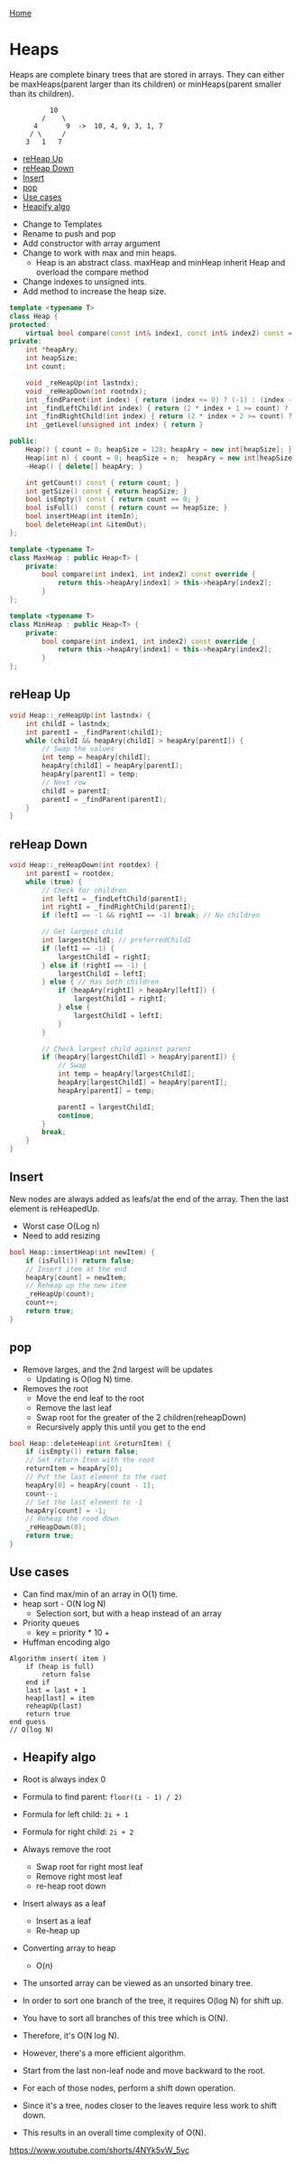[Home](../README.md#data-structures)

# Heaps
Heaps are complete binary trees that are stored in arrays. They can either be maxHeaps(parent larger than its children) or minHeaps(parent smaller than its children).

```
          10
        /    \
      4       9  ->  10, 4, 9, 3, 1, 7
     / \     /
    3   1   7
```

<!-- TOC -->

- [reHeap Up](#reheap-up)
- [reHeap Down](#reheap-down)
- [Insert](#insert)
- [pop](#pop)
- [Use cases](#use-cases)
- [Heapify algo](#heapify-algo)

<!-- /TOC -->

- Change to Templates
- Rename to push and pop
- Add constructor with array argument
- Change to work with max and min heaps.
	- Heap is an abstract class. maxHeap and minHeap inherit Heap and overload the compare method
- Change indexes to unsigned ints.
- Add method to increase the heap size.

```C++
template <typename T>
class Heap {
protected:
	virtual bool compare(const int& index1, const int& index2) const = 0; // If index1 should be prioritized over index2
private:
	int *heapAry;
	int heapSize;
	int count;

	void _reHeapUp(int lastndx);
	void _reHeapDown(int rootndx);
	int _findParent(int index) { return (index <= 0) ? (-1) : (index - 1) / 2; }
	int _findLeftChild(int index) { return (2 * index + 1 >= count) ? (-1) : (2 * index + 1); }
	int _findRightChild(int index) { return (2 * index + 2 >= count) ? (-1) : (2 * index + 2); }
	int _getLevel(unsigned int index) { return }

public:
	Heap() { count = 0; heapSize = 128; heapAry = new int[heapSize]; }
	Heap(int n) { count = 0; heapSize = n;	heapAry = new int[heapSize]; }
	~Heap() { delete[] heapAry; }

	int getCount() const { return count; }
	int getSize() const { return heapSize; }
	bool isEmpty() const { return count == 0; }
	bool isFull()  const { return count == heapSize; }
	bool insertHeap(int itemIn);
	bool deleteHeap(int &itemOut);
};

template <typename T>
class MaxHeap : public Heap<T> {
	private:
		bool compare(int index1, int index2) const override {
			return this->heapAry[index1] > this->heapAry[index2];
		}
};

template <typename T>
class MinHeap : public Heap<T> {
	private:
		bool compare(int index1, int index2) const override {
			return this->heapAry[index1] < this->heapAry[index2];
		}
};
```

## reHeap Up

```C++
void Heap::_reHeapUp(int lastndx) {
    int childI = lastndx;
    int parentI = _findParent(childI);
    while (childI && heapAry[childI] > heapAry[parentI]) {
        // Swap the values
        int temp = heapAry[childI];
        heapAry[childI] = heapAry[parentI];
        heapAry[parentI] = temp;
        // Next row
        childI = parentI;
        parentI = _findParent(parentI);
    }
}
```

## reHeap Down

```C++
void Heap::_reHeapDown(int rootdex) {
    int parentI = rootdex;
    while (true) {
        // Check for children
        int leftI = _findLeftChild(parentI);
        int rightI = _findRightChild(parentI);
        if (leftI == -1 && rightI == -1) break; // No children

        // Get largest child
        int largestChildI; // preferredChildI
        if (leftI == -1) {
            largestChildI = rightI;
        } else if (rightI == -1) {
            largestChildI = leftI;
        } else { // Has both children
            if (heapAry[rightI] > heapAry[leftI]) {
                largestChildI = rightI;
            } else {
                largestChildI = leftI;
            }
        }

        // Check largest child against parent
        if (heapAry[largestChildI] > heapAry[parentI]) {
            // Swap
            int temp = heapAry[largestChildI];
            heapAry[largestChildI] = heapAry[parentI];
            heapAry[parentI] = temp;

            parentI = largestChildI;
            continue;
        }
        break;
    }
}
```

## Insert
New nodes are always added as leafs/at the end of the array. Then the last element is reHeapedUp.
- Worst case O(Log n)
- Need to add resizing

```C++
bool Heap::insertHeap(int newItem) {
	if (isFull()) return false;
	// Insert item at the end
    heapAry[count] = newItem;
    // Reheap up the new item
    _reHeapUp(count);
	count++;
	return true;
}
```

## pop
- Remove larges, and the 2nd largest will be updates
	- Updating is O(log N) time.
- Removes the root
	- Move the end leaf to the root
	- Remove the last leaf
	- Swap root for the greater of the 2 children(reheapDown)
	- Recursively apply this until you get to the end

```C++
bool Heap::deleteHeap(int &returnItem) {
	if (isEmpty()) return false;
    // Set return Item with the root
    returnItem = heapAry[0];
	// Put the last element to the root
    heapAry[0] = heapAry[count - 1];
    count--;
    // Set the last element to -1
    heapAry[count] = -1;
    // Reheap the rood down
    _reHeapDown(0);
	return true;
}
```

## Use cases
- Can find max/min of an array in O(1) time.
- heap sort - O(N log N)
	- Selection sort, but with a heap instead of an array
- Priority queues
	- key  = priority * 10 + 
- Huffman encoding algo

```
Algorithm insert( item )
    if (heap is full)
        return false
    end if
    last = last + 1
    heap[last] = item
    reheapUp(last)
    return true
end guess
// O(log N)
```

- Heapify algo
	- 

- Root is always index 0
- Formula to find parent: `floor((i - 1) / 2)`
- Formula for left child: `2i + 1`
- Formula for right child: `2i + 2`
- Always remove the root
	- Swap root for right most leaf
	- Remove right most leaf
	- re-heap root down
- Insert always as a leaf
	- Insert as a leaf
	- Re-heap up
- Converting array to heap
	- O(n)


- The unsorted array can be viewed as an unsorted binary tree.
- In order to sort one branch of the tree, it requires O(log N) for shift up.
- You have to sort all branches of this tree which is O(N).
- Therefore, it's O(N log N).
- However, there's a more efficient algorithm.
- Start from the last non-leaf node and move backward to the root.
- For each of those nodes, perform a shift down operation.
- Since it's a tree, nodes closer to the leaves require less work to shift down.
- This results in an overall time complexity of O(N).

https://www.youtube.com/shorts/4NYk5vW_5yc